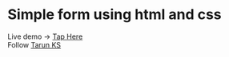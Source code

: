 # Simple form using html and css
Live demo -> <a href="https://guitaruser.github.io/simple-form/">Tap Here</a><br>
Follow <a href="https://www.instagram.com/tarun_code.py/"> Tarun KS</a>
